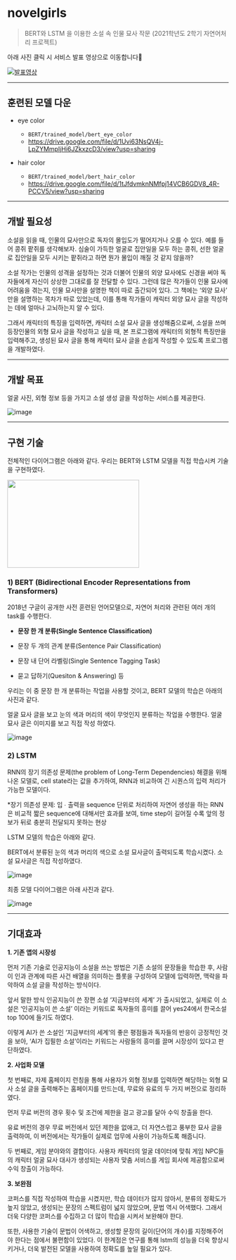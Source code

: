 # novelgirls
>  BERT와 LSTM 을 이용한 소설 속 인물 묘사 작문 (2021학년도 2학기 자연어처리 프로젝트) 

아래 사진 클릭 시 서비스 발표 영상으로 이동합니다👭

[![발표영상](https://img.youtube.com/vi/zum4tzQfw7Q/hqdefault.jpg)]( https://youtu.be/zum4tzQfw7Q)



------



## 훈련된 모델 다운

- eye color
  - ```BERT/trained_model/bert_eye_color```
  - https://drive.google.com/file/d/1Uvi63NsQV4j-LpZYMmpIjHi6JZkxzcD3/view?usp=sharing

- hair color
  - ```BERT/trained_model/bert_hair_color```
  - https://drive.google.com/file/d/1tJfdvmknNMfpj14VCB6GDV8_4R-PCCV5/view?usp=sharing




------



## 개발 필요성

소설을 읽을 때, 인물의 묘사만으로 독자의 몰입도가 떨어지거나 오를 수 있다. 예를 들어 콩쥐 팥쥐를 생각해보자. 심술이 가득한 얼굴로 집안일을 모두 하는 콩쥐, 선한 얼굴로 집안일을 모두 시키는 팥쥐라고 하면 뭔가 몰입이 깨질 것 같지 않을까? 

소설 작가는 인물의 성격을 설정하는 것과 더불어 인물의 외양 묘사에도 신경을 써야 독자들에게 자신이 상상한 그대로를 잘 전달할 수 있다. 그런데 많은 작가들이 인물 묘사에 어려움을 겪는지, 인물 묘사만을 설명한 책이 따로 출간되어 있다. 그 책에는 ‘외양 묘사’ 만을 설명하는 목차가 따로 있었는데, 이를 통해 작가들이 캐릭터 외양 묘사 글을 작성하는 데에 얼마나 고뇌하는지 알 수 있다. 

그래서 캐릭터의 특징을 입력하면, 캐릭터 소설 묘사 글을 생성해줌으로써, 소설을 쓰며 등장인물의 외형 묘사 글을 작성하고 싶을 때, 본 프로그램에 캐릭터의 외형적 특징만을 입력해주고, 생성된 묘사 글을 통해 캐릭터 묘사 글을 손쉽게 작성할 수 있도록 프로그램을 개발하였다.



______



## 개발 목표

얼굴 사진, 외형 정보 등을 가지고 소설 생성 글을 작성하는 서비스를 제공한다.

![image](https://user-images.githubusercontent.com/60170358/143964074-dde451bf-86ad-4c05-ad1e-03c92d6128df.png)

------



## 구현 기술

전체적인 다이어그램은 아래와 같다. 우리는 BERT와 LSTM 모델을 직접 학습시켜 기술을 구현하였다.

<img src="https://user-images.githubusercontent.com/60170358/143964267-f2c6d689-a105-414b-b647-ca0ad835157f.png" width="300" height="200"/>



### 1) BERT (Bidirectional Encoder Representations from Transformers)

2018년 구글이 공개한 사전 훈련된 언어모델으로, 자연어 처리와 관련된 여러 개의 task를 수행한다. 

- **문장 한 개 분류(Single Sentence Classification)**

- 문장 두 개의 관계 분류(Sentence Pair Classification)

- 문장 내 단어 라벨링(Single Sentence Tagging Task)

- 묻고 답하기(Quesiton & Answering) 등



우리는 이 중 문장 한 개 분류하는 작업을 사용할 것이고, BERT 모델의 학습은 아래의 사진과 같다.

얼굴 묘사 글을 보고 눈의 색과 머리의 색이 무엇인지 분류하는 작업을 수행한다. 얼굴 묘사 글은 이미지를 보고 직접 작성 하였다.

![image](https://user-images.githubusercontent.com/60170358/143965571-82662e06-4a94-4307-acb3-b796d5518941.png)



### 2) LSTM

RNN의 장기 의존성 문제(the problem of Long-Term Dependencies) 해결을 위해 나온 모델로, cell state라는 값을 추가하여, RNN과 비교하여 긴 시퀀스의 입력 처리가 가능한 모델이다. 

*장기 의존성 문제: 입 ∙ 출력을 sequence 단위로 처리하여 자연어 생성을 하는 RNN은 비교적 짧은 sequence에 대해서만 효과를 보여, time step이 길어질 수록 앞의 정보가 뒤로 충분히 전달되지 못하는 현상



LSTM 모델의 학습은 아래와 같다.

BERT에서 분류된 눈의 색과 머리의 색으로 소설 묘사글이 출력되도록 학습시켰다. 소설 묘사글은 직접 작성하였다.

![image](https://user-images.githubusercontent.com/60170358/143965845-b00ecf7a-c88e-4eb9-832a-4395b6389df1.png)




최종 모델 다이어그램은 아래 사진과 같다.


![image](https://user-images.githubusercontent.com/60170358/143965950-707a937b-863c-480f-95ca-6302d4736713.png)



------



## 기대효과

**1. 기존 앱의 시장성**

먼저 기존 기술로 인공지능이 소설을 쓰는 방법은 기존 소설의 문장들을 학습한 후, 사람이 인과 관계에 따른 사건 배열을 의미하는 플롯을 구성하여 모델에 입력하면, 맥락을 파악하여 소설 글을 작성하는 방식이다. 

앞서 말한 방식 인공지능이 쓴 장편 소설 ‘지금부터의 세계’ 가 출시되었고, 실제로 이 소설은 ‘인공지능이 쓴 소설’ 이라는 키워드로 독자들의 흥미를 끌어 yes24에서 한국소설 top 100에 들기도 하였다.

이렇게 AI가 쓴 소설인 ‘지금부터의 세계’의 좋은 평점들과 독자들의 반응이 긍정적인 것을 보아, ‘AI가 집필한 소설’이라는 키워드는 사람들의 흥미를 끌며 시장성이 있다고 판단하였다.



**2. 사업화 모델**

첫 번째로, 자제 홈페이지 런칭을 통해 사용자가 외형 정보를 입력하면 해당하는 외형 묘사 소설 글을 출력해주는 홈페이지를 만드는데, 무료와 유료의 두 가지 버전으로 정리하였다.

먼저 무료 버전의 경우 횟수 및 조건에 제한을 걸고 광고를 달아 수익 창출을 한다.

유료 버전의 경우 무료 버전에서 있던 제한을 없애고, 더 자연스럽고 풍부한 묘사 글을 출력하여, 이 버전에서는 작가들이 실제로 업무에 사용이 가능하도록 해줍니다.



두 번째로, 게임 분야와의 결합이다. 사용자 캐릭터의 얼굴 데이터에 맞춰 게임 NPC들의 캐릭터 얼굴 묘사 대사가 생성되는 사용자 맞춤 서비스를 게임 회사에 제공함으로써 수익 창출이 가능하다.



**3. 보완점**

코퍼스를 직접 작성하여 학습을 시켰지만, 학습 데이터가 많지 않아서, 분류의 정확도가 높지 않았고, 생성되는 문장의 스펙트럼이 넓지 않았으며, 문법 역시 어색했다. 그래서 더욱 다양한 코퍼스를 수집하고 더 많이 학습을 시켜서 보완해야 한다.

또한, 사용한 기술이 문법이 어색하고, 생성할 문장의 길이(단어의 개수)를 지정해주어야 한다는 점에서 불편함이 있었다. 이 한계점은 연구를 통해 lstm의 성능을 더욱 향상시키거나, 더욱 발전된 모델을 사용하여 정확도를 높일 필요가 있다.

